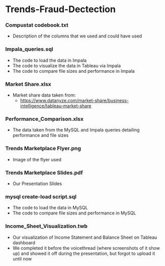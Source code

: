 # Trends-Fraud-Dectection

### Compustat codebook.txt
- Description of the columns that we used and could have used

### Impala_queries.sql
- The code to load the data in Impala
- The code to visualize the data in Tableau via Impala
- The code to compare file sizes and performance in Impala

### Market Share.xlsx
- Market share data taken from:
  - https://www.datanyze.com/market-share/business-intelligence/tableau-market-share

### Performance_Comparison.xlsx
- The data taken from the MySQL and Impala queries detailing performance and file sizes

### Trends Marketplace Flyer.png
- Image of the flyer used

### Trends Marketplace Slides.pdf
- Our Presentation Slides

### mysql create-load script.sql
- The code to load the data in MySQL
- The code to compare file sizes and performance in MySQL

### Income_Sheet_Visualization.twb
- Our visualization of Income Statement and Balance Sheet on Tableau dashboard
- We completed it before the voicethread (where screenshots of it show up) and showed it off during the presentation, but forgot to upload it until now
